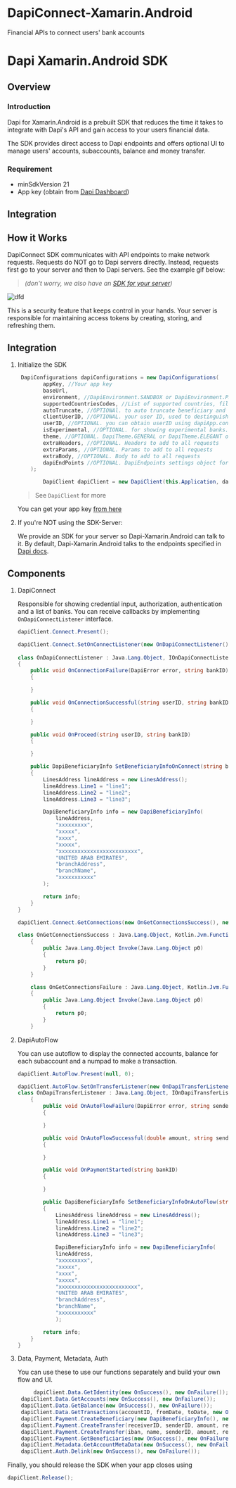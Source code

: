 # DapiConnect-Xamarin.Android
Financial APIs to connect users' bank accounts

# Dapi Xamarin.Android SDK

## Overview

### Introduction

Dapi for Xamarin.Android is a prebuilt SDK that reduces the time it takes to integrate with Dapi's API and gain access to your users financial data.

The SDK provides direct access to Dapi endpoints and offers optional UI to manage users' accounts, subaccounts, balance and money transfer.

### Requirement

- minSdkVersion 21
- App key (obtain from [Dapi Dashboard](https://dashboard.dapi.co/))

## Integration




## How it Works

DapiConnect SDK communicates with API endpoints to make network requests. Requests do NOT go to Dapi servers directly. Instead, requests first go to your server and then to Dapi servers. See the example gif below:
> *(don't worry, we also have an [SDK for your server](https://github.com/dapi-co/sdk-server))*

![dfd](https://github.com/dapi-co/DapiConnect-iOS/raw/master/DapiConnectGIF.gif)

This is a security feature that keeps control in your hands. Your server is responsible for maintaining access tokens by creating, storing, and refreshing them.

## Integration

1. Initialize the SDK 

	```c#
	 DapiConfigurations dapiConfigurations = new DapiConfigurations(
            appKey, //Your app key
            baseUrl,
            environment, //DapiEnvironment.SANDBOX or DapiEnvironment.PRODUCTION
            supportedCountriesCodes, //List of supported countries, fill up the countries you want to support using two-letter country codes (ISO 3166-1 alpha-2)
            autoTruncate, //OPTIONAl. to auto truncate beneficiary and transfer info 
            clientUserID, //OPTIONAL. your user ID, used to destinguish between different users on the same device
            userID, //OPTIONAL. you can obtain userID using dapiApp.connect.getConnections. Initially it will be null, but you can use this as the default userID afterwards.
            isExperimental, //OPTIONAL. for showing experimental banks.
            theme, //OPTIONAL. DapiTheme.GENERAL or DapiTheme.ELEGANT or DapiTheme.ELECTRIC
            extraHeaders, //OPTIONAL. Headers to add to all requests
            extraParams, //OPTIONAL. Params to add to all requests
            extraBody, //OPTIONAL. Body to add to all requests
            dapiEndPoints //OPTIONAL. DapiEndpoints settings object for different endpoints
        );

            DapiClient dapiClient = new DapiClient(this.Application, dapiConfigurations);
	```
	>See `DapiClient` for more


	You can get your app key [from here](https://dashboard.dapi.co/)

2. If you're NOT using the SDK-Server:

	We provide an SDK for your server so Dapi-Xamarin.Android can talk to it. By default, Dapi-Xamarin.Android talks to the endpoints specified in [Dapi docs](https://docs.dapi.co/). 


## Components


1. DapiConnect

	Responsible for showing credential input, authorization, authentication and a list of banks. You can receive callbacks by implementing `OnDapiConnectListener` interface.

	```c#
  	dapiClient.Connect.Present();
	```

	```c#
  	dapiClient.Connect.SetOnConnectListener(new OnDapiConnectListener());
  
	class OnDapiConnectListener : Java.Lang.Object, IOnDapiConnectListener
    {
        public void OnConnectionFailure(DapiError error, string bankID)
        {

        }

        public void OnConnectionSuccessful(string userID, string bankID)
        {

        }

        public void OnProceed(string userID, string bankID)
        {

        }

        public DapiBeneficiaryInfo SetBeneficiaryInfoOnConnect(string bankID)
        {
            LinesAddress lineAddress = new LinesAddress();
            lineAddress.Line1 = "line1";
            lineAddress.Line2 = "line2";
            lineAddress.Line3 = "line3";

            DapiBeneficiaryInfo info = new DapiBeneficiaryInfo(
                lineAddress,
                "xxxxxxxxx",
                "xxxxx",
                "xxxx",
                "xxxxx",
                "xxxxxxxxxxxxxxxxxxxxxxxxx",
                "UNITED ARAB EMIRATES",
                "branchAddress",
                "branchName",
                "xxxxxxxxxxx"
            );

            return info;
        }
    }
	```
	
	```c#
	dapiClient.Connect.GetConnections(new OnGetConnectionsSuccess(), new OnGetConnectionsFailure());

 	class OnGetConnectionsSuccess : Java.Lang.Object, Kotlin.Jvm.Functions.IFunction1
    	{
        	public Java.Lang.Object Invoke(Java.Lang.Object p0)
        	{
            	return p0;
        	}
    	}

    	class OnGetConnectionsFailure : Java.Lang.Object, Kotlin.Jvm.Functions.IFunction1
    	{
        	public Java.Lang.Object Invoke(Java.Lang.Object p0)
        	{
            	return p0;
        	}
    	}
	 ```

2. DapiAutoFlow

	You can use autoflow to display the connected accounts, balance for each subaccount and a numpad to make a transaction.

	```c#
	dapiClient.AutoFlow.Present(null, 0);

	```

	```c#
	dapiClient.AutoFlow.SetOnTransferListener(new OnDapiTransferListener());
	class OnDapiTransferListener : Java.Lang.Object, IOnDapiTransferListener
    	{
        	public void OnAutoFlowFailure(DapiError error, string senderAccountID, string recipientAccountID)
        	{

        	}

        	public void OnAutoFlowSuccessful(double amount, string senderAccountID, string recipientAccountID, string jobID)
        	{

        	}

        	public void OnPaymentStarted(string bankID)
        	{

        	}

        	public DapiBeneficiaryInfo SetBeneficiaryInfoOnAutoFlow(string bankID)
        	{
            	LinesAddress lineAddress = new LinesAddress();
            	lineAddress.Line1 = "line1";
            	lineAddress.Line2 = "line2";
            	lineAddress.Line3 = "line3";

            	DapiBeneficiaryInfo info = new DapiBeneficiaryInfo(
                lineAddress,
                "xxxxxxxxx",
                "xxxxx",
                "xxxx",
                "xxxxx",
                "xxxxxxxxxxxxxxxxxxxxxxxxx",
                "UNITED ARAB EMIRATES",
                "branchAddress",
                "branchName",
                "xxxxxxxxxxx"
            	);

            return info;
        }
    }
	```
3. Data, Payment, Metadata, Auth

	You can use these to use our functions separately and build your own flow and UI.

	```c#
		 dapiClient.Data.GetIdentity(new OnSuccess(), new OnFailure());
     dapiClient.Data.GetAccounts(new OnSuccess(), new OnFailure());
     dapiClient.Data.GetBalance(new OnSuccess(), new OnFailure());
     dapiClient.Data.GetTransactions(accountID, fromDate, toDate, new OnSuccess(), new OnFailure());
     dapiClient.Payment.CreateBeneficiary(new DapiBeneficiaryInfo(), new OnSuccess(), new OnFailure());
     dapiClient.Payment.CreateTransfer(receiverID, senderID, amount, remark, new OnSuccess(), new OnFailure());
     dapiClient.Payment.CreateTransfer(iban, name, senderID, amount, remark, new OnSuccess(), new OnFailure());
     dapiClient.Payment.GetBeneficiaries(new OnSuccess(), new OnFailure());
     dapiClient.Metadata.GetAccountMetaData(new OnSuccess(), new OnFailure());
     dapiClient.Auth.Delink(new OnSuccess(), new OnFailure());
	```
	
Finally, you should release the SDK when your app closes using

```c#
dapiClient.Release();
```
